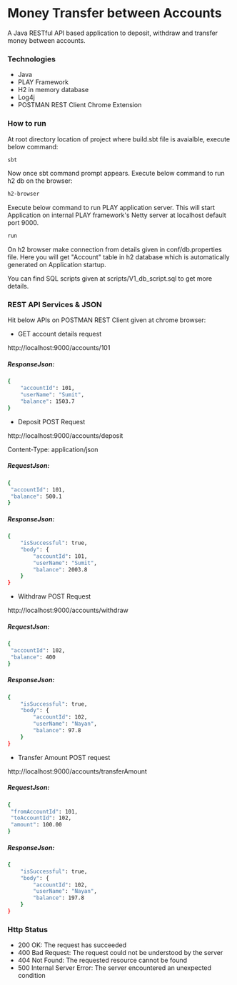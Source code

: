 # Money Transfer between Accounts

A Java RESTful API based application to deposit, withdraw and transfer money between accounts.

### Technologies
- Java
- PLAY Framework
- H2 in memory database
- Log4j
- POSTMAN REST Client Chrome Extension

### How to run
At root directory location of project where build.sbt file is avaialble, execute below command:

```sh
sbt
```
Now once sbt command prompt appears. Execute below command to run h2 db on the browser:

```sh
h2-browser
```
Execute below command to run PLAY application server. This will start Application on internal PLAY framework's Netty server at localhost default port 9000.

```sh
run
```

On h2 browser make connection from details given in conf/db.properties file. Here you will get "Account" table in h2 database which is automatically generated on Application startup.

You can find SQL scripts given at scripts/V1_db_script.sql to get more details.


### REST API Services & JSON

Hit below APIs on POSTMAN REST Client given at chrome browser:

- GET account details request

http://localhost:9000/accounts/101

##### ResponseJson:
```sh
{
    "accountId": 101,
    "userName": "Sumit",
    "balance": 1503.7
}
```
- Deposit POST Request

http://localhost:9000/accounts/deposit

Content-Type: application/json

##### RequestJson:
```sh
{
 "accountId": 101,
 "balance": 500.1
}
```

##### ResponseJson:
```sh
{
    "isSuccessful": true,
    "body": {
        "accountId": 101,
        "userName": "Sumit",
        "balance": 2003.8
    }
}
```

- Withdraw POST Request

http://localhost:9000/accounts/withdraw

##### RequestJson:
```sh
{
 "accountId": 102,
 "balance": 400
}
```
##### ResponseJson:
```sh
{
    "isSuccessful": true,
    "body": {
        "accountId": 102,
        "userName": "Nayan",
        "balance": 97.8
    }
}
```

- Transfer Amount POST request

http://localhost:9000/accounts/transferAmount

##### RequestJson:
```sh
{
 "fromAccountId": 101,
 "toAccountId": 102,  
 "amount": 100.00
}
```
##### ResponseJson:
```sh
{
    "isSuccessful": true,
    "body": {
        "accountId": 102,
        "userName": "Nayan",
        "balance": 197.8
    }
}
```

### Http Status
- 200 OK: The request has succeeded
- 400 Bad Request: The request could not be understood by the server 
- 404 Not Found: The requested resource cannot be found
- 500 Internal Server Error: The server encountered an unexpected condition 

